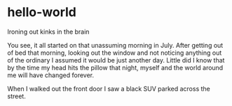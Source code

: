 # hello-world
Ironing out kinks in the brain

You see, it all started on that unassuming morning in July.
After getting out of bed that morning, looking out the window and not noticing anything out of the ordinary
I assumed it would be just another day.
Little did I know that by the time my head hits the pillow that night, myself and the world around me will have changed forever.

When I walked out the front door I saw a black SUV parked across the street.
